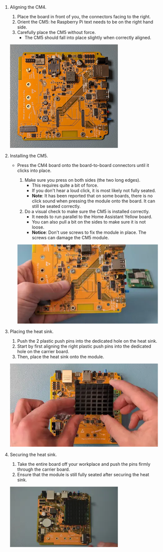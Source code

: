 <!---Steps on reseating the Raspberry Pi Compute Module 4. The steps are almost the same as the ones fo rinstalling the CM4, except the heat pads don't need to be placed, as they are already there from the previous installation. -->

1. Aligning the CM4.

    1. Place the board in front of you, the connectors facing to the right.
    2. Orient the CM5: he Raspberry Pi text needs to be on the right hand side.
    3. Carefully place the CM5 without force.
       - The CM5 should fall into place slightly when correctly aligned.

    ![Top view of the board, without CM4, connectors facing to the right](/static/img/yellow/step-6-poe-align-cm4.jpeg)

2. Installing the CM5.

    - Press the CM4 board onto the board-to-board connectors until it clicks into place.

      1. Make sure you press on both sides (the two long edges).
          - This requires quite a bit of force.
          - If you don't hear a loud click, it is most likely not fully seated.
          - **Note**: It has been reported that on some boards, there is no click sound when pressing the module onto the board. It can still be seated correctly.
      2. Do a visual check to make sure the CM5 is installed correctly.
          - It needs to run parallel to the Home Assistant Yellow board.
          - You can also pull a bit on the sides to make sure it is not loose.
          - **Notice**: Don't use screws to fix the module in place. The screws can damage the CM5 module.

      ![Top view of the board, with CM5, connectors facing to the right](/static/img/yellow/cm5_place_board_480.webp)

3. Placing the heat sink.

    1. Push the 2 plastic push pins into the dedicated hole on the heat sink.
    2. Start by first aligning the right plastic push pins into the dedicated hole on the carrier board.
    3. Then, place the heat sink onto the module.

    ![Top view of the board, showing how to install the heat sink](/static/img/yellow/cm5_place_heatsink_480.webp)

4. Securing the heat sink.

    1. Take the entire board off your workplace and push the pins firmly through the carrier board.
    2. Ensure that the module is still fully seated after securing the heat sink.

    ![Top view of the board, showing how to fasten the heat sink pins](/static/img/yellow/step-9-push-pins-heatsink.webp)
